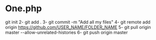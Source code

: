 # One.php
git init 2- git add . 3- git commit -m "Add all my files" 4- git remote add origin https://github.com/USER_NAME/FOLDER_NAME 5- git pull origin master --allow-unrelated-histories 6- git push origin master
